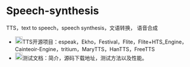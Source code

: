 # Speech-synthesis
TTS，text to speech，speech synthesis，文语转换， 语音合成

- <img src="https://assets-cdn.github.com/images/icons/emoji/unicode/1f646.png" width="20" height="20">TTS开源项目：espeak，Ekho，Festival，Flite，Flite+HTS_Engine，Cainteoir-Engine，tritium，MaryTTS，HanTTS，FreeTTS
- <img src="https://assets-cdn.github.com/images/icons/emoji/unicode/2757.png" width="20" height="20">测试文档：简介，源码下载地址，测试方法以及性能。
